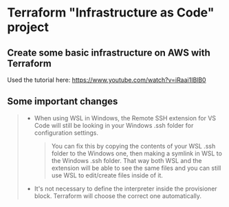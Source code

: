 # Terraform "Infrastructure as Code" project

## Create some basic infrastructure on AWS with Terraform

Used the tutorial here: https://www.youtube.com/watch?v=iRaai1IBlB0

## Some important changes

> - When using WSL in Windows, the Remote SSH extension for VS Code will still be looking in your Windows .ssh folder for configuration settings.
>
>   > You can fix this by copying the contents of your WSL .ssh folder to the Windows one, then making a symlink in WSL to the Windows .ssh folder.
>   > That way both WSL and the extension will be able to see the same files and you can still use WSL to edit/create files inside of it.
>
> - It's not necessary to define the interpreter inside the provisioner block. Terraform will choose the correct one automatically.
